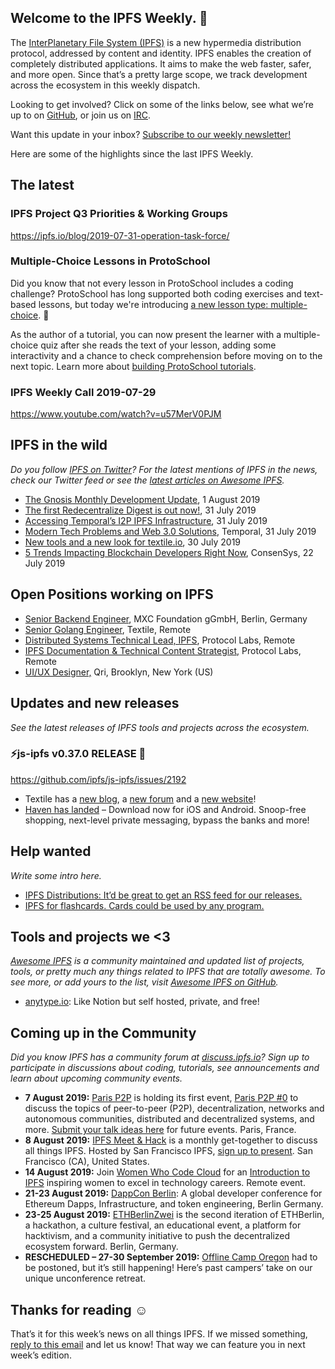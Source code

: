 ## Welcome to the IPFS Weekly. 👋

The [InterPlanetary File System (IPFS)](https://ipfs.io/) is a new hypermedia distribution protocol, addressed by content and identity. IPFS enables the creation of completely distributed applications. It aims to make the web faster, safer, and more open. Since that’s a pretty large scope, we track development across the ecosystem in this weekly dispatch.

Looking to get involved? Click on some of the links below, see what we’re up to on [GitHub](https://github.com/ipfs), or join us on [IRC](https://riot.im/app/#/room/#ipfs:matrix.org).

Want this update in your inbox? [Subscribe to our weekly newsletter!](https://tinyletter.com/ipfsnewsletter)

Here are some of the highlights since the last IPFS Weekly.

## The latest

### IPFS Project Q3 Priorities & Working Groups
https://ipfs.io/blog/2019-07-31-operation-task-force/

### Multiple-Choice Lessons in ProtoSchool
Did you know that not every lesson in ProtoSchool includes a coding challenge? ProtoSchool has long supported both coding exercises and text-based lessons, but today we're introducing [a new lesson type: multiple-choice](https://twitter.com/ProtoSchool/status/1156942749595312128). 🎉

As the author of a tutorial, you can now present the learner with a multiple-choice quiz after she reads the text of your lesson, adding some interactivity and a chance to check comprehension before moving on to the next topic. Learn more about [building ProtoSchool tutorials](https://proto.school/#/build).

### IPFS Weekly Call 2019-07-29
https://www.youtube.com/watch?v=u57MerV0PJM


## IPFS in the wild
*Do you follow [IPFS on Twitter](https://twitter.com/IPFSbot)? For the latest mentions of IPFS in the news, check our Twitter feed or see the [latest articles on Awesome IPFS](https://awesome.ipfs.io/articles/).* 

+ [The Gnosis Monthly Development Update](https://blog.gnosis.pm/august-2019-the-gnosis-monthly-development-update-6c9be6fb7610), 1 August 2019
+ [The first Redecentralize Digest is out now!](https://redecentralize.org/redigest/2019/07), 31 July 2019
+ [Accessing Temporal’s I2P IPFS Infrastructure](https://medium.com/temporal-cloud/accessing-temporals-i2p-ipfs-infrastructure-7d9c90204dd7), 31 July 2019
+ [Modern Tech Problems and Web 3.0 Solutions](https://medium.com/temporal-cloud/modern-tech-problems-and-web-3-0-solutions-enter-ipfs-30ce5d3e9a45), Temporal, 31 July 2019
+ [New tools and a new look for textile.io](https://blog.textile.io/a-tools-and-a-new-look-for-textile-io/), 30 July 2019
+ [5 Trends Impacting Blockchain Developers Right Now](https://media.consensys.net/5-trends-impacting-blockchain-developers-right-now-3174146eabf1), ConsenSys, 22 July 2019


## Open Positions working on IPFS

+ [Senior Backend Engineer](https://www.golangprojects.com/golang-go-job-dcr-Senior-Backend-Engineer-Berlin-MXC-Foundation-gGmbH.html), MXC Foundation gGmbH, Berlin, Germany
+ [Senior Golang Engineer](https://www.golangprojects.com/golang-go-job-def-Senior-Golang-Engineer-Remote-Textile.html), Textile, Remote
+ [Distributed Systems Technical Lead, IPFS](https://jobs.lever.co/protocol/9283f9b0-de64-4e1f-a221-5d02b0202198), Protocol Labs, Remote
+ [IPFS Documentation & Technical Content Strategist,](https://jobs.lever.co/protocol/e7db2c84-afd7-44a4-9a27-449c751d8289) Protocol Labs, Remote
+ [UI/UX Designer,](https://www.linkedin.com/jobs/view/1335924519/) Qri, Brooklyn, New York (US)


## Updates and new releases
*See the latest releases of IPFS tools and projects across the ecosystem.*

### ⚡️js-ipfs v0.37.0 RELEASE 🚀 
https://github.com/ipfs/js-ipfs/issues/2192

+ Textile has a [new blog](https://blog.textile.io/), a [new forum](https://community.textile.io/) and a [new website](https://textile.io/)!
+ [Haven has landed](https://gethaven.app/blog/haven-has-landed-download-now-for-ios-and-android/) – Download now for iOS and Android. Snoop-free shopping, next-level private messaging, bypass the banks and more!


## Help wanted
*Write some intro here.*

+ [IPFS Distributions: It’d be great to get an RSS feed for our releases.](https://github.com/ipfs/distributions/issues/241)
+ [IPFS for flashcards. Cards could be used by any program.](https://www.reddit.com/r/ipfs/comments/cjm1c5/ipfs_for_flashcards_cards_could_be_used_by_any/)

## Tools and projects we <3
*[Awesome IPFS](https://awesome.ipfs.io/) is a community maintained and updated list of projects, tools, or pretty much any things related to IPFS that are totally awesome. To see more, or add yours to the list, visit [Awesome IPFS on GitHub](https://github.com/ipfs/awesome-ipfs).* 

+ [anytype.io](https://anytype.io/): Like Notion but self hosted, private, and free!


## Coming up in the Community
*Did you know IPFS has a community forum at [discuss.ipfs.io](https://discuss.ipfs.io/)? Sign up to participate in discussions about coding, tutorials, see announcements and learn about upcoming community events.*

+ **7 August 2019:** [Paris P2P](https://p2p.paris/en/) is holding its first event, [Paris P2P #0](https://www.meetup.com/Paris-P2P/events/263089573/) to discuss the topics of peer-to-peer (P2P), decentralization, networks and autonomous communities, distributed and decentralized systems, and more. [Submit your talk ideas here](https://p2p.paris/en/) for future events. Paris, France. 
+ **8 August 2019:** [IPFS Meet & Hack](https://www.meetup.com/San-Francisco-IPFS/events/261811887/) is a monthly get-together to discuss all things IPFS. Hosted by San Francisco IPFS, [sign up to present](https://docs.google.com/forms/d/e/1FAIpQLSdgolK13Bq7w9MkPMn4uJ7cuf_Q3YDu27_PgCStQ6glki_g_Q/viewform?usp=sf_link). San Francisco (CA), United States. 
+ **14 August 2019:** Join [Women Who Code Cloud](https://www.womenwhocode.com/cloud/events) for an [Introduction to IPFS](https://zoom.us/webinar/register/WN_jnKnkxjJR3OOxf3kPa7Xfg) inspiring women to excel in technology careers. Remote event.
+ **21-23 August 2019:** [DappCon Berlin](https://www.dappcon.io/): A global developer conference for Ethereum Dapps, Infrastructure, and token engineering, Berlin Germany.
+ **23-25 August 2019:** [ETHBerlinZwei](https://ethberlinzwei.com/) is the second iteration of ETHBerlin, a hackathon, a culture festival, an educational event, a platform for hacktivism, and a community initiative to push the decentralized ecosystem forward. Berlin, Germany.
+ **RESCHEDULED – 27-30 September 2019:** [Offline Camp Oregon](http://offlinefirst.org/camp/reschedule) had to be postoned, but it’s still happening! Here’s past campers’ take on our unique unconference retreat. 


## Thanks for reading ☺️

That’s it for this week’s news on all things IPFS. If we missed something, [reply to this email](mailto:newsletter@ipfs.io) and let us know! That way we can feature you in next week’s edition. 
